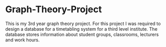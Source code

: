 # Graph-Theory-Project
This is my 3rd year graph theory project. For this project I was required to design a database for a timetabling system for a third level institute. The database stores information about student groups, classrooms, lecturers and work hours.

